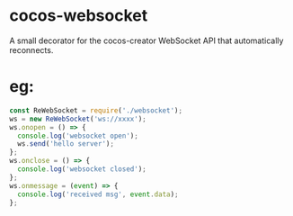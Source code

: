 # cocos-websocket
A small decorator for the cocos-creator WebSocket API that automatically reconnects.
# eg:
```js
const ReWebSocket = require('./websocket');
ws = new ReWebSocket('ws://xxxx');
ws.onopen = () => {
  console.log('websocket open');
  ws.send('hello server');
};
ws.onclose = () => {
  console.log('websocket closed');
};
ws.onmessage = (event) => {
  console.log('received msg', event.data);
};
```

